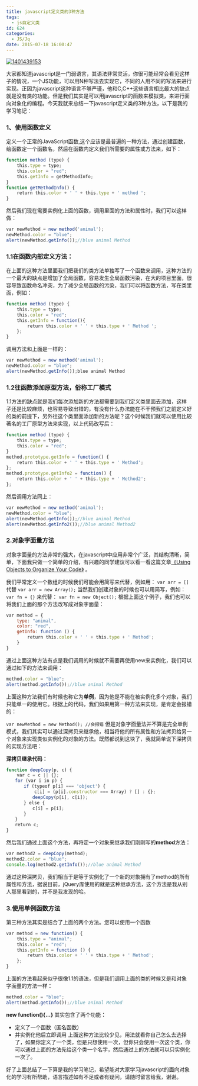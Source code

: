 ```yaml
---
title: javascript定义类的3种方法
tags:
  - js自定义类
id: 624
categories:
  - JS/Jq
date: 2015-07-18 16:00:47
---
```


[![1401439153](http://www.npm8.com/wp-content/uploads/2015/07/1401439153.jpeg)](http://www.npm8.com/wp-content/uploads/2015/07/1401439153.jpeg)

大家都知道javascript是一门弱语言，其语法非常灵活，你很可能经常会看见这样子的情况，一个JS功能，可以用N种写法去实现它，不同的人用不同的写法来进行实现。正因为javascript这种语言不够严谨，他和C,C++这些语言相比最大的缺点就是没有类的功能。但是我们其实是可以用javascript的函数来模拟类，来进行面向对象化的编程。今天我就来总结一下javascript定义类的3种方法，以下是我的学习笔记：

### 1、使用函数定义

定义一个正常的JavaScript函数,这个应该是最普遍的一种方法，通过创建函数，给函数定一个函数名，然后在函数内定义我们所需要的属性或方法来，如下：
```javascript
function method (type) {
    this.type = type;
    this.color = "red";
    this.getInfo = getMethodInfo;
}
function getMethodInfo() {
    return this.color + ' ' + this.type + ' method ';
}
```
然后我们现在需要实例化上面的函数，调用里面的方法和属性时，我们可以这样做：
```javascript
var newMethod = new method('animal');
newMethod.color = "blue";
alert(newMethod.getInfo());//blue animal Method
```

### 1.1在函数内部定义方法：

在上面的这种方法里面我们把我们的类方法单独写了一个函数来调用，这种方法的一个最大的缺点是增加了全局函数，容易发生全局函数污染，在大的项目里面，很容导致函数命名冲突，为了减少全局函数的污染，我们可以将函数方法，写在类里面，例如：
```javascript
function method (type) {
    this.type = type;
    this.color = "red";
    this.getInfo = function(){
    	return this.color + ' ' + this.type + ' Method ';
    };
}
```
调用方法和上面是一样的：
```javascript
var newMethod = new method('animal');
newMethod.color = "blue";
alert(newMethod.getInfo());blue animal Method
```

### 1.2往函数添加原型方法，俗称工厂模式

1.1方法的缺点就是我们每次添加新的方法都需要到我们定义类里面去添加，这样子还是比较麻烦，也容易导致出错的，有没有什么办法能在不干预我们之前定义好的类的前提下，另外往这个类里面添加新的方法呢？这个时候我们就可以使用比较著名的工厂原型方法来实现，以上代码改写后：
```javascript
function method (type) {
    this.type = type;
    this.color = "red";
}
method.prototype.getInfo = function() {
    return this.color + ' ' + this.type + ' Method';
};
method.prototype.getInfo2 = function() {
    return this.color + ' ' + this.type + ' Method2';
};
```
然后调用方法同上：
```javascript
var newMethod = new method('animal');
newMethod.color = "blue";
alert(newMethod.getInfo());//blue animal Method 
alert(newMethod.getInfo2());//blue animal Method2
```

### 2.对象字面量方法

对象字面量的方法非常的强大，在javascript中应用非常个广泛，其结构清晰，简单，下面我只做一个简单的介绍，有兴趣的同学建议可以看一看这篇文章[《Using Objects to Organize Your Code》](http://rmurphey.com/blog/2009/10/15/using-objects-to-organize-your-code/ "Using Objects to Organize Your Code") 。

我们平常定义一个数组的时候我们可能会用简写来代替，例如用：
```var arr = []```
代替
```var arr = new Array();```
当然我们创建对象的时候也可以用简写，例如：
```var fn = {}```
来代替：
```var fn = new Object();```
根据上面这个例子，我们也可以将我们上面的那个方法改写成对象字面量：
```javascript
var method = {
    type: "animal",
    color: "red",
    getInfo: function () {
        return this.color + ' ' + this.type + ' Method';
    }
}
```
通过上面这种方法有点是我们调用的时候就不需要再使用new来实例化，我们可以通过如下的方法来调用：
```javascript
method.color = "blue";
alert(method.getInfo());//blue animal Method
```
上面这种方法我们有时候也称它为**单例**，因为他是不能在被实例化多个对象，我们只能单一的使用它。根据上的代码，我们如果用第一种方法来实现，是肯定会报错的：

```var newMethod = new Method(); //会报错```
但是对象字面量法并不算是完全单例模式，我们其实可以通过深拷贝来继承他，相当将他的所有属性和方法拷贝给另一个对象来实现类似实例化的对象的方法。既然都说到这块了，我就简单说下深拷贝的实现方法吧：

**深拷贝继承代码：**
```javascript
function deepCopy(p, c) {
    var c = c || {};
　　for (var i in p) {
　　　　if (typeof p[i] === 'object') {
　　　　    c[i] = (p[i].constructor === Array) ? [] : {};
　　　　　　deepCopy(p[i], c[i]);
　　　　} else {
　　　　　　c[i] = p[i];
　　　　}
　　}
　　return c;
}
```
然后我们通过上面这个方法，再将定一个对象来继承我们刚刚写的**method**方法：
```javascript
var method2 = deepCopy(method);
method2.color = "blue";
console.log(method2.getInfo());//blue animal Method
```
通过这种深拷贝，我们相当于是等于实例化了一个新的对象拥有了method的所有属性和方法，据说目前，jQuery库使用的就是这种继承方法，这个方法是我从别人那里看到的，并不是我发现的哈。

### 3.使用单例函数方法

第三种方法其实是结合了上面的两个方法。您可以使用一个函数
```javascript
var method = new function() {
    this.type = "animal";
    this.color = "red";
    this.getInfo = function () {
        return this.color + ' ' + this.type + ' Method';
    };
}
```
上面的方法看起来似乎很像1.1的语法，但是我们调用上面的类的时候又是和对象字面量的方法一样：
```javascript
method.color = "blue";
alert(method.getInfo());//blue animal Method
```
**new function(){...}**
其实包含了两个功能：

*   定义了一个函数（匿名函数）
*   并实例化他后立即调用
上面这种方法比较少见，用法就看你自己怎么去选择了，如果你定义了一个类，但是只想使用一次，但你只会使用一次这个类，你可以通过上面的方法先给这个类一个名字，然后通过上的方法就可以只实例化一次了。

好了上面总结了一下算是我的学习笔记，希望能对大家学习javascript的面向对象化的学习有所帮助，语言描述如有不足或者有疑问，请随时留言给我，谢谢。